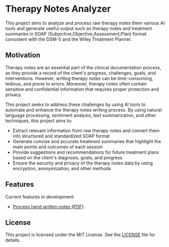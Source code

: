 # Therapy Notes Analyzer

This project aims to analyze and process raw therapy notes them various AI tools and generate useful output such as therapy notes and treatment summaries in SOAP (Subjective,Objective,Assessment,Plan) format consistent with the DSM-5 and the Wiley Treatment Planner.

## Motivation

Therapy notes are an essential part of the clinical documentation process, as they provide a record of the client's progress, challenges, goals, and interventions. However, writing therapy notes can be time-consuming, tedious, and prone to errors. Moreover, therapy notes often contain sensitive and confidential information that requires proper protection and privacy.

This project seeks to address these challenges by using AI tools to automate and enhance the therapy notes writing process. By using natural language processing, sentiment analysis, text summarization, and other techniques, this project aims to:

- Extract relevant information from raw therapy notes and convert them into structured and standardized SOAP format
- Generate concise and accurate treatment summaries that highlight the main points and outcomes of each session
- Provide suggestions and recommendations for future treatment plans based on the client's diagnosis, goals, and progress
- Ensure the security and privacy of the therapy notes data by using encryption, anonymization, and other methods

## Features

Current features in development:

- [Process hand written notes (PDF)](https://github.com/swarmrouter/therapy_note_processor/blob/main/scripts/processSessionNotesPyREADME.md)

## License

This project is licensed under the MIT License. See the [LICENSE](https://github.com/swarmrouter/therapy_note_processor/blob/main/LICENSE.md) file for details..
